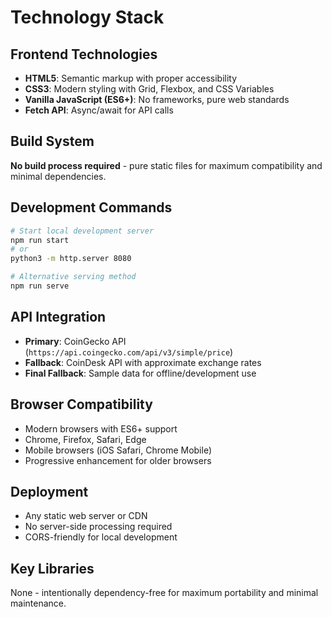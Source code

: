 # Technology Stack

## Frontend Technologies

- **HTML5**: Semantic markup with proper accessibility
- **CSS3**: Modern styling with Grid, Flexbox, and CSS Variables
- **Vanilla JavaScript (ES6+)**: No frameworks, pure web standards
- **Fetch API**: Async/await for API calls

## Build System

**No build process required** - pure static files for maximum compatibility and minimal dependencies.

## Development Commands

```bash
# Start local development server
npm run start
# or
python3 -m http.server 8080

# Alternative serving method
npm run serve
```

## API Integration

- **Primary**: CoinGecko API (`https://api.coingecko.com/api/v3/simple/price`)
- **Fallback**: CoinDesk API with approximate exchange rates
- **Final Fallback**: Sample data for offline/development use

## Browser Compatibility

- Modern browsers with ES6+ support
- Chrome, Firefox, Safari, Edge
- Mobile browsers (iOS Safari, Chrome Mobile)
- Progressive enhancement for older browsers

## Deployment

- Any static web server or CDN
- No server-side processing required
- CORS-friendly for local development

## Key Libraries

None - intentionally dependency-free for maximum portability and minimal maintenance.